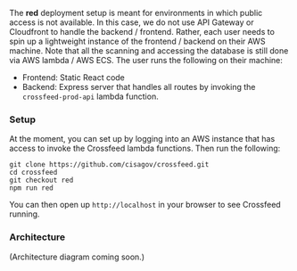 The **red** deployment setup is meant for environments in which public access is not available. In this case, we do not use
API Gateway or Cloudfront to handle the backend / frontend. Rather, each user needs to spin up a lightweight instance of
the frontend / backend on their AWS machine. Note that all the scanning and accessing the database is still done via AWS lambda / AWS ECS. The user runs the following on their machine:

- Frontend: Static React code
- Backend: Express server that handles all routes by invoking the `crossfeed-prod-api` lambda function.

### Setup

At the moment, you can set up by logging into an AWS instance that has access to invoke the Crossfeed lambda functions. Then run the following:

```
git clone https://github.com/cisagov/crossfeed.git
cd crossfeed
git checkout red
npm run red
```

You can then open up `http://localhost` in your browser to see Crossfeed running.

### Architecture

(Architecture diagram coming soon.)